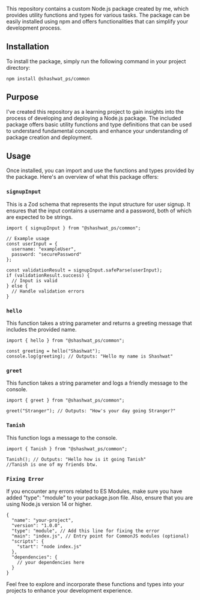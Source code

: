 This repository contains a custom Node.js package created by me, which provides utility functions and types for various tasks. The package can be easily installed using npm and offers functionalities that can simplify your development process.

## Installation
To install the package, simply run the following command in your project directory:

```
npm install @shashwat_ps/common
```

## Purpose
I've created this repository as a learning project to gain insights into the process of developing and deploying a Node.js package. The included package offers basic utility functions and type definitions that can be used to understand fundamental concepts and enhance your understanding of package creation and deployment.

## Usage
Once installed, you can import and use the functions and types provided by the package. Here's an overview of what this package offers:

### `signupInput`
This is a Zod schema that represents the input structure for user signup. It ensures that the input contains a username and a password, both of which are expected to be strings.

```
import { signupInput } from "@shashwat_ps/common";

// Example usage
const userInput = {
  username: "exampleUser",
  password: "securePassword"
};

const validationResult = signupInput.safeParse(userInput);
if (validationResult.success) {
  // Input is valid
} else {
  // Handle validation errors
}
```

### `hello`
This function takes a string parameter and returns a greeting message that includes the provided name.
```
import { hello } from "@shashwat_ps/common";

const greeting = hello("Shashwat");
console.log(greeting); // Outputs: "Hello my name is Shashwat"
```

### `greet`
This function takes a string parameter and logs a friendly message to the console.
```
import { greet } from "@shashwat_ps/common";

greet("Stranger"); // Outputs: "How's your day going Stranger?"
```

### `Tanish`
This function logs a message to the console.
```
import { Tanish } from "@shashwat_ps/common";

Tanish(); // Outputs: "Hello how is it going Tanish"
//Tanish is one of my friends btw.

```

### `Fixing Error`
If you encounter any errors related to ES Modules, make sure you have added "type": "module" to your package.json 
file. Also, ensure that you are using Node.js version 14 or higher.

```
{
  "name": "your-project",
  "version": "1.0.0",
  "type": "module", // Add this line for fixing the error
  "main": "index.js", // Entry point for CommonJS modules (optional)
  "scripts": {
    "start": "node index.js"
  },
  "dependencies": {
    // your dependencies here
  }
}
```

Feel free to explore and incorporate these functions and types into your projects to enhance your development experience.
